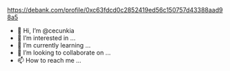 https://debank.com/profile/0xc63fdcd0c2852419ed56c150757d43388aad98a5
- 👋 Hi, I’m @cecunkia
- 👀 I’m interested in ...
- 🌱 I’m currently learning ...
- 💞️ I’m looking to collaborate on ...
- 📫 How to reach me ...

<!---
cecunkia/cecunkia is a ✨ special ✨ repository because its `README.md` (this file) appears on your GitHub profile.
You can click the Preview link to take a look at your changes.
--->
